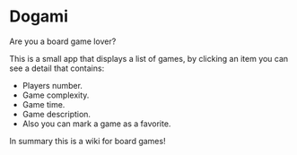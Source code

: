 Dogami
======

Are you a board game lover?

This is a small app that displays a list of games, by clicking an item you can see a detail that contains:
- Players number.
- Game complexity.
- Game time.
- Game description.
- Also you can mark a game as a favorite.
 
In summary this is a wiki for board games!  